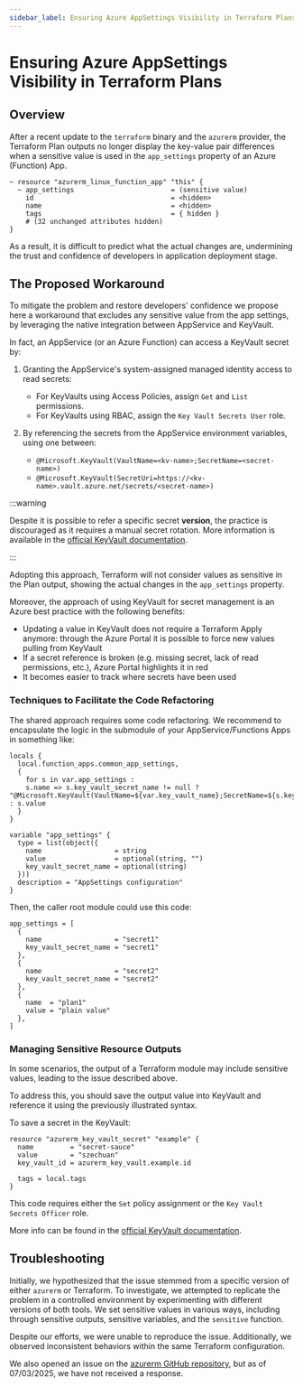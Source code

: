 ```yaml
---
sidebar_label: Ensuring Azure AppSettings Visibility in Terraform Plans
---
```


# Ensuring Azure AppSettings Visibility in Terraform Plans

## Overview

After a recent update to the `terraform` binary and the `azurerm` provider, the
Terraform Plan outputs no longer display the key-value pair differences when a
sensitive value is used in the `app_settings` property of an Azure (Function)
App.

```hcl
~ resource "azurerm_linux_function_app" "this" {
  ~ app_settings                        = (sensitive value)
    id                                  = <hidden>
    name                                = <hidden>
    tags                                = { hidden }
    # (32 unchanged attributes hidden)
}
```

As a result, it is difficult to predict what the actual changes are, undermining
the trust and confidence of developers in application deployment stage.

## The Proposed Workaround

To mitigate the problem and restore developers' confidence we propose here a
workaround that excludes any sensitive value from the app settings, by
leveraging the native integration between AppService and KeyVault.

In fact, an AppService (or an Azure Function) can access a KeyVault secret by:

1. Granting the AppService's system-assigned managed identity access to read
   secrets:

   - For KeyVaults using Access Policies, assign `Get` and `List` permissions.
   - For KeyVaults using RBAC, assign the `Key Vault Secrets User` role.

2. By referencing the secrets from the AppService environment variables, using
   one between:

   - `@Microsoft.KeyVault(VaultName=<kv-name>;SecretName=<secret-name>)`
   - `@Microsoft.KeyVault(SecretUri=https://<kv-name>.vault.azure.net/secrets/<secret-name>)`

:::warning

Despite it is possible to refer a specific secret **version**, the practice is
discouraged as it requires a manual secret rotation. More information is
available in the
[official KeyVault documentation](https://learn.microsoft.com/en-us/azure/key-vault/keys/how-to-configure-key-rotation#key-rotation-policy).

:::

Adopting this approach, Terraform will not consider values as sensitive in the
Plan output, showing the actual changes in the `app_settings` property.

Moreover, the approach of using KeyVault for secret management is an Azure best
practice with the following benefits:

- Updating a value in KeyVault does not require a Terraform Apply anymore:
  through the Azure Portal it is possible to force new values pulling from
  KeyVault
- If a secret reference is broken (e.g. missing secret, lack of read
  permissions, etc.), Azure Portal highlights it in red
- It becomes easier to track where secrets have been used

### Techniques to Facilitate the Code Refactoring

The shared approach requires some code refactoring. We recommend to encapsulate
the logic in the submodule of your AppService/Functions Apps in something like:

```hcl
locals {
  local.function_apps.common_app_settings,
  {
    for s in var.app_settings :
    s.name => s.key_vault_secret_name != null ? "@Microsoft.KeyVault(VaultName=${var.key_vault_name};SecretName=${s.key_vault_secret_name})" : s.value
  }
}

variable "app_settings" {
  type = list(object({
    name                  = string
    value                 = optional(string, "")
    key_vault_secret_name = optional(string)
  }))
  description = "AppSettings configuration"
}
```

Then, the caller root module could use this code:

```hcl
app_settings = [
  {
    name                  = "secret1"
    key_vault_secret_name = "secret1"
  },
  {
    name                  = "secret2"
    key_vault_secret_name = "secret2"
  },
  {
    name  = "plan1"
    value = "plain value"
  },
]
```

### Managing Sensitive Resource Outputs

In some scenarios, the output of a Terraform module may include sensitive
values, leading to the issue described above.

To address this, you should save the output value into KeyVault and reference it
using the previously illustrated syntax.

To save a secret in the KeyVault:

```hcl
resource "azurerm_key_vault_secret" "example" {
  name         = "secret-sauce"
  value        = "szechuan"
  key_vault_id = azurerm_key_vault.example.id

  tags = local.tags
}
```

This code requires either the `Set` policy assignment or the
`Key Vault Secrets Officer` role.

More info can be found in the
[official KeyVault documentation](https://registry.terraform.io/providers/hashicorp/azurerm/latest/docs/resources/key_vault_secret).

## Troubleshooting

Initially, we hypothesized that the issue stemmed from a specific version of
either `azurerm` or Terraform. To investigate, we attempted to replicate the
problem in a controlled environment by experimenting with different versions of
both tools. We set sensitive values in various ways, including through sensitive
outputs, sensitive variables, and the `sensitive` function.

Despite our efforts, we were unable to reproduce the issue. Additionally, we
observed inconsistent behaviors within the same Terraform configuration.

We also opened an issue on the
[azurerm GitHub repository](https://github.com/hashicorp/terraform-provider-azurerm/issues/28509),
but as of 07/03/2025, we have not received a response.

